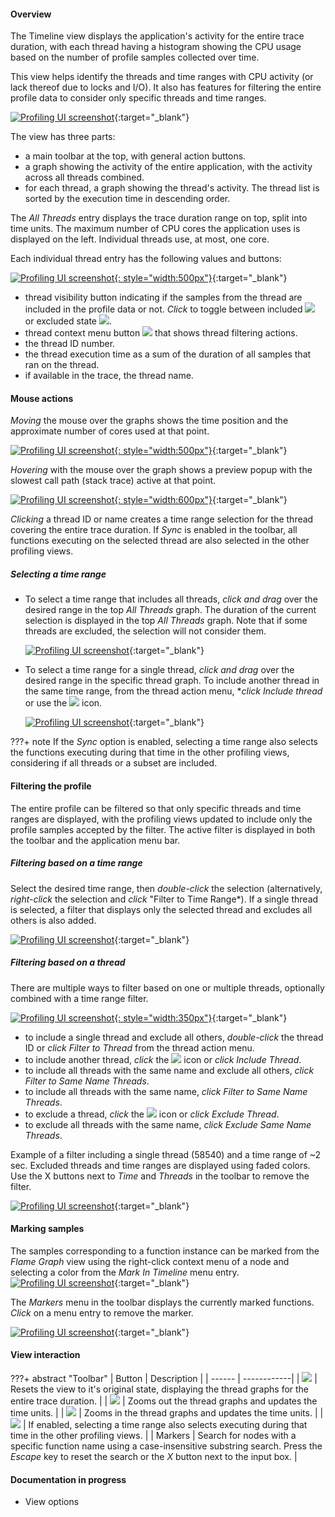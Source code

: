 #### Overview

The Timeline view displays the application's activity for the entire trace duration, with each thread having a histogram showing the CPU usage based on the number of profile samples collected over time.  

This view helps identify the threads and time ranges with CPU activity (or lack thereof due to locks and I/O). It also has features for filtering the entire profile data to consider only specific threads and time ranges.  

[![Profiling UI screenshot](img/timeline-view_1028x418.png)](img/timeline-view_1028x418.png){:target="_blank"}

The view has three parts:

- a main toolbar at the top, with general action buttons.
- a graph showing the activity of the entire application, with the activity across all threads combined.
- for each thread, a graph showing the thread's activity. The thread list is sorted by the execution time in descending order.

The *All Threads* entry displays the trace duration range on top, split into time units. The maximum number of CPU cores the application uses is displayed on the left. Individual threads use, at most, one core.  

Each individual thread entry has the following values and buttons:

[![Profiling UI screenshot](img/timeline-threads_599x159.png){: style="width:500px"}](img/timeline-threads_599x159.png){:target="_blank"}

- thread visibility button indicating if the samples from the thread are included in the profile data or not. *Click* to toggle between included ![](img/timeline-eye-button.png) or excluded state ![](img/timeline-eye-button-disabled.png).
- thread context menu button ![](img/timeline-menu-button.png) that shows thread filtering actions.
- the thread ID number.
- the thread execution time as a sum of the duration of all samples that ran on the thread.
- if available in the trace, the thread name.
  
#### Mouse actions

*Moving* the mouse over the graphs shows the time position and the approximate number of cores used at that point.

[![Profiling UI screenshot](img/timeline-position_570x116.png){: style="width:500px"}](img/timeline-position_570x116.png){:target="_blank"}

*Hovering* with the mouse over the graph shows a preview popup with the slowest call path (stack trace) active at that point.  

[![Profiling UI screenshot](img/timeline-hover_829x394.png){: style="width:600px"}](img/timeline-hover_829x394.png){:target="_blank"}

*Clicking* a thread ID or name creates a time range selection for the thread covering the entire trace duration. If *Sync* is enabled in the toolbar, all functions executing on the selected thread are also selected in the other profiling views.  

##### Selecting a time range

- To select a time range that includes all threads, *click and drag* over the desired range in the top *All Threads* graph. The duration of the current selection is displayed in the top *All Threads* graph. Note that if some threads are excluded, the selection will not consider them.  
  
    [![Profiling UI screenshot](img/timeline-select_879x239.png)](img/timeline-select_879x239.png){:target="_blank"}

- To select a time range for a single thread, *click and drag* over the desired range in the specific thread graph. To include another thread in the same time range, from the thread action menu, **click* *Include thread* or use the ![](img/timeline-eye-button.png) icon.  
    
    [![Profiling UI screenshot](img/timeline-select-single_879x199.png)](img/timeline-select-single_879x199.png){:target="_blank"}

???+ note
    If the *Sync* option is enabled, selecting a time range also selects the functions executing during that time in the other profiling views, considering if all threads or a subset are included.

#### Filtering the profile

The entire profile can be filtered so that only specific threads and time ranges are displayed, with the profiling views updated to include only the profile samples accepted by the filter. The active filter is displayed in both the toolbar and the application menu bar.

##### Filtering based on a time range

Select the desired time range, then *double-click* the selection (alternatively, *right-click* the selection and *click* "Filter to Time Range*). If a single thread is selected, a filter that displays only the selected thread and excludes all others is also added.  

[![Profiling UI screenshot](img/timeline-filter-time_878x320.png)](img/timeline-filter-time_878x320.png){:target="_blank"}
    
##### Filtering based on a thread

There are multiple ways to filter based on one or multiple threads, optionally combined with a time range filter.  

[![Profiling UI screenshot](img/timeline-thread-menu_480x317.png){: style="width:350px"}](img/timeline-thread-menu_480x317.png){:target="_blank"}

- to include a single thread and exclude all others, *double-click* the thread ID or *click* *Filter to Thread* from the thread action menu.
- to include another thread, *click* the ![](img/timeline-eye-button-disabled.png) icon or *click* *Include Thread*.
- to include all threads with the same name and exclude all others, *click* *Filter to Same Name Threads*.
- to include all threads with the same name, *click* *Filter to Same Name Threads*.
- to exclude a thread, *click* the ![](img/timeline-eye-button.png) icon or *click* *Exclude Thread*.
- to exclude all threads with the same name, *click* *Exclude Same Name Threads*.

Example of a filter including a single thread (58540) and a time range of ~2 sec. Excluded threads and time ranges are displayed using faded colors. Use the X buttons next to *Time* and *Threads* in the toolbar to remove the filter.

[![Profiling UI screenshot](img/timeline-filter-time-thread_889x317.png)](img/timeline-filter-time-thread_889x317.png){:target="_blank"}

#### Marking samples

The samples corresponding to a function instance can be marked from the *Flame Graph* view using the right-click context menu of a node and selecting a color from the *Mark In Timeline* menu entry. 
[![Profiling UI screenshot](img/timeline-mark-menu_907x233.png)](img/timeline-mark-menu_907x233.png){:target="_blank"}

The *Markers* menu in the toolbar displays the currently marked functions.   
*Click* on a menu entry to remove the marker.  

[![Profiling UI screenshot](img/timeline-marking_929x333.png)](img/timeline-marking_929x333.png){:target="_blank"}

#### View interaction

???+ abstract "Toolbar"
    | Button | Description |
    | ------ | ------------|
    | ![](img/flame-graph-toolbar-reset.png) | Resets the view to it's original state, displaying the thread graphs for the entire trace duration. |
    | ![](img/flame-graph-toolbar-minus.png) | Zooms out the thread graphs and updates the time units. |
    | ![](img/flame-graph-toolbar-plus.png) | Zooms in the thread graphs and updates the time units. |
    | ![](img/flame-graph-toolbar-sync.png) | If enabled, selecting a time range also selects executing during that time in the other profiling views. |
    | Markers | Search for nodes with a specific function name using a case-insensitive substring search. Press the *Escape* key to reset the search or the *X* button next to the input box. |

#### Documentation in progress

- View options